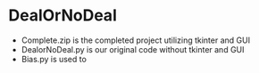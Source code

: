 # DealOrNoDeal

- Complete.zip is the completed project utilizing tkinter and GUI
- DealorNoDeal.py is our original code without tkinter and GUI
- Bias.py is used to 
